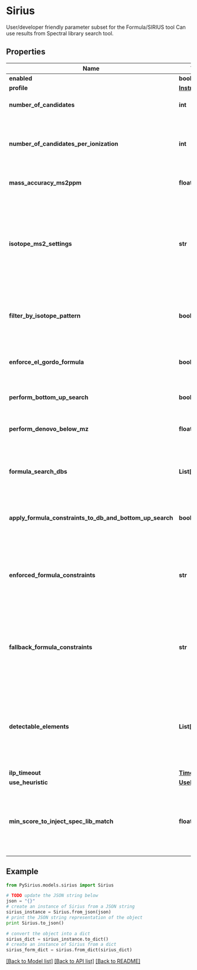 # Sirius

User/developer friendly parameter subset for the Formula/SIRIUS tool  Can use results from Spectral library search tool.

## Properties

Name | Type | Description | Notes
------------ | ------------- | ------------- | -------------
**enabled** | **bool** | tags whether the tool is enabled | [optional] 
**profile** | [**Instrument**](Instrument.md) |  | [optional] 
**number_of_candidates** | **int** | Number of formula candidates to keep as result list (Formula Candidates). | [optional] 
**number_of_candidates_per_ionization** | **int** | Use this parameter if you want to force SIRIUS to report at least  NumberOfCandidatesPerIonization results per ionization.  if &lt;&#x3D; 0, this parameter will have no effect and just the top  NumberOfCandidates results will be reported. | [optional] 
**mass_accuracy_ms2ppm** | **float** | Maximum allowed mass deviation. Only molecular formulas within this mass window are considered. | [optional] 
**isotope_ms2_settings** | **str** | Specify how isotope patterns in MS/MS should be handled.  &lt;p&gt;  FILTER: When filtering is enabled, molecular formulas are excluded if their  theoretical isotope pattern does not match the theoretical one, even if their MS/MS pattern has high score.  &lt;p&gt;  SCORE: Use them for SCORING. To use this the instrument should produce clear MS/MS isotope patterns  &lt;p&gt;  IGNORE: Ignore that there might be isotope patterns in MS/MS | [optional] 
**filter_by_isotope_pattern** | **bool** | When filtering is enabled, molecular formulas are excluded if their theoretical isotope pattern does not match the theoretical one, even if their MS/MS pattern has high score. | [optional] 
**enforce_el_gordo_formula** | **bool** | El Gordo may predict that an MS/MS spectrum is a lipid spectrum. If enabled, the corresponding molecular formula will be enforeced as molecular formula candidate. | [optional] 
**perform_bottom_up_search** | **bool** | If true, molecular formula generation via bottom up search is enabled. | [optional] 
**perform_denovo_below_mz** | **float** | Specifies the m/z below which de novo molecular formula generation is enabled. Set to 0 to disable de novo molecular formula generation. | [optional] 
**formula_search_dbs** | **List[str]** | List Structure database to extract molecular formulas from to reduce formula search space.  SIRIUS is quite good at de novo formula annotation, so only enable if you have a good reason. | [optional] 
**apply_formula_constraints_to_db_and_bottom_up_search** | **bool** | By default, the formula (element) constraints are only applied to de novo molecular formula generation.  If true, the constraints are as well applied to database search and bottom up search. | [optional] 
**enforced_formula_constraints** | **str** | These configurations hold the information how to autodetect elements based on the given formula constraints.  Note: If the compound is already assigned to a specific molecular formula, this annotation is ignored.  &lt;p&gt;  Enforced: Enforced elements are always considered | [optional] 
**fallback_formula_constraints** | **str** | These configurations hold the information how to autodetect elements based on the given formula constraints.  Note: If the compound is already assigned to a specific molecular formula, this annotation is ignored.  &lt;p&gt;  Fallback: Fallback elements are used, if the auto-detection fails (e.g. no isotope pattern available) | [optional] 
**detectable_elements** | **List[str]** | These configurations hold the information how to autodetect elements based on the given formula constraints.  Note: If the compound is already assigned to a specific molecular formula, this annotation is ignored.  &lt;p&gt;  Detectable: Detectable elements are added to the chemical alphabet, if there are indications for them (e.g. in isotope pattern) | [optional] 
**ilp_timeout** | [**Timeout**](Timeout.md) |  | [optional] 
**use_heuristic** | [**UseHeuristic**](UseHeuristic.md) |  | [optional] 
**min_score_to_inject_spec_lib_match** | **float** | Similarity Threshold to inject formula candidates no matter which score/rank they have or which filter settings are applied.  If threshold &gt;&#x3D; 0 formulas candidates with reference spectrum similarity above the threshold will be injected.  If NULL injection is disables. | [optional] 

## Example

```python
from PySirius.models.sirius import Sirius

# TODO update the JSON string below
json = "{}"
# create an instance of Sirius from a JSON string
sirius_instance = Sirius.from_json(json)
# print the JSON string representation of the object
print Sirius.to_json()

# convert the object into a dict
sirius_dict = sirius_instance.to_dict()
# create an instance of Sirius from a dict
sirius_form_dict = sirius.from_dict(sirius_dict)
```
[[Back to Model list]](../README.md#documentation-for-models) [[Back to API list]](../README.md#documentation-for-api-endpoints) [[Back to README]](../README.md)


